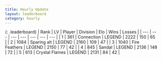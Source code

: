 ```yaml
---
title: Hourly Update
layout: leaderboard
category: hourly
---
```


{: .leaderboard}
| Rank | LV | Player | Division | Elo | Wins | Losses |
| --- | --- | --- | --- | --- | --- | --- |
| <span data-change="0">1</span> | 361 | <span title="ID: 539711">Connection</span> | LEGEND | <span data-change="0">2222</span> | <span data-change="0">150</span> | <span data-change="0">65</span> |
| <span data-change="0">2</span> | 1084 | <span title="ID: 203132">Sparing alt</span> | LEGEND | <span data-change="-8">2160</span> | <span data-change="2">109</span> | <span data-change="2">47</span> |
| <span data-change="2">3</span> | 1040 | <span title="ID: 357425">Fire Feathers</span> | LEGEND | <span data-change="23">2150</span> | <span data-change="4">77</span> | <span data-change="1">42</span> |
| <span data-change="-1">4</span> | 845 | <span title="ID: 315148">Sandal</span> | LEGEND | <span data-change="4">2136</span> | <span data-change="2">148</span> | <span data-change="1">72</span> |
| <span data-change="-1">5</span> | 613 | <span title="ID: 163201">Crystal Flames</span> | LEGEND | <span data-change="0">2131</span> | <span data-change="0">84</span> | <span data-change="0">42</span> |